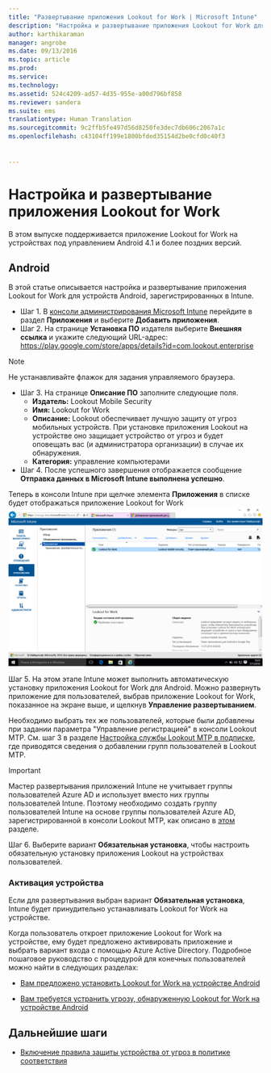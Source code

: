 ```yaml
---
title: "Развертывание приложения Lookout for Work | Microsoft Intune"
description: "Настройка и развертывание приложения Lookout for Work для Android."
author: karthikaraman
manager: angrobe
ms.date: 09/13/2016
ms.topic: article
ms.prod: 
ms.service: 
ms.technology: 
ms.assetid: 524c4209-ad57-4d35-955e-a00d796bf858
ms.reviewer: sandera
ms.suite: ems
translationtype: Human Translation
ms.sourcegitcommit: 9c2ffb5fe497d56d8250fe3dec7db606c2067a1c
ms.openlocfilehash: c43104ff199e1800bfded35154d2be0cfd0c40f3


---
```


# Настройка и развертывание приложения Lookout for Work
В этом выпуске поддерживается приложение Lookout for Work на устройствах под управлением Android 4.1 и более поздних версий.
## Android
В этой статье описывается настройка и развертывание приложения Lookout for Work для устройств Android, зарегистрированных в Intune.  
* Шаг 1. В [консоли администрирования Microsoft Intune](https://manage.microsoft.com) перейдите в раздел **Приложения** и выберите **Добавить приложения**.   
* Шаг 2. На странице **Установка ПО** издателя выберите **Внешняя ссылка** и укажите следующий URL-адрес: https://play.google.com/store/apps/details?id=com.lookout.enterprise
>[!NOTE]
>Не устанавливайте флажок для задания управляемого браузера.

* Шаг 3. На странице **Описание ПО** заполните следующие поля.
  * **Издатель:** Lookout Mobile Security
  * **Имя:** Lookout for Work
  * **Описание:** Lookout обеспечивает лучшую защиту от угроз мобильных устройств. При установке приложения Lookout на устройстве оно защищает устройство от угроз и будет оповещать вас (и администратора организации) в случае их обнаружения.
  * **Категория:** управление компьютерами
* Шаг 4. После успешного завершения отображается сообщение **Отправка данных в Microsoft Intune выполнена успешно**.

Теперь в консоли Intune при щелчке элемента **Приложения** в списке будет отображаться приложение Lookout for Work ![ снимок экрана страницы "Приложения" консоли администрирования Intune с приложением Lookout for Work в списке](../media/mtp/lookout-app-listed-intune-console.png)

Шаг 5. На этом этапе Intune может выполнить автоматическую установку приложения Lookout for Work для Android.   Можно развернуть приложение для пользователей, выбрав приложение Lookout for Work, показанное на экране выше, и щелкнув **Управление развертыванием**.

Необходимо выбрать тех же пользователей, которые были добавлены при задании параметра "Управление регистрацией" в консоли Lookout MTP.  См. шаг 3 в разделе [Настройка службы Lookout MTP в подписке](set-up-your-subscription-with-lookout-mtp#configure-your-subscription-with-lookout-mtp), где приводятся сведения о добавлении групп пользователей в Lookout MTP.
>[!IMPORTANT]
> Мастер развертывания приложений Intune не учитывает группы пользователей Azure AD и использует вместо них группы пользователей Intune. Поэтому необходимо создать группу пользователей Intune на основе группы пользователей Azure AD, зарегистрированной в консоли Lookout MTP, как описано в [этом](plan-your-user-and-device-groups.md) разделе.

Шаг 6. Выберите вариант **Обязательная установка**, чтобы настроить обязательную установку приложения Lookout на устройствах пользователей.

### Активация устройства
Если для развертывания выбран вариант **Обязательная установка**, Intune будет принудительно устанавливать Lookout for Work на устройстве.   

Когда пользователь откроет приложение Lookout for Work на устройстве, ему будет предложено активировать приложение и выбрать вариант входа с помощью Azure Active Directory. Подробное пошаговое руководство с процедурой для конечных пользователей можно найти в следующих разделах:

* [Вам предложено установить Lookout for Work на устройстве Android](http://docs.microsoft.com/intune/enduser/you-are-prompted-to-install-lookout-for-work-android)

* [Вам требуется устранить угрозу, обнаруженную Lookout for Work на устройстве Android](http://docs.microsoft.com/intune/enduser/you-need-to-resolve-a-threat-found-by-lookout-for-work-android)

## Дальнейшие шаги
* [Включение правила защиты устройства от угроз в политике соответствия](enable-device-threat-protection-rule-in-compliance-policy.md)



<!--HONumber=Sep16_HO2-->


